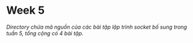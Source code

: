 # Week 5

*Directory chứa mã nguồn của các bài tập lập trình socket bố sung trong tuần 5, tổng cộng có 4 bài tập.*